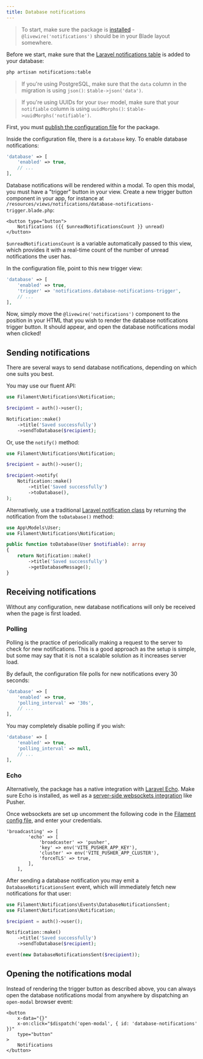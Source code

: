 ```yaml
---
title: Database notifications
---
```


> To start, make sure the package is [installed](installation) - `@livewire('notifications')` should be in your Blade layout somewhere.

Before we start, make sure that the [Laravel notifications table](https://laravel.com/docs/notifications#database-prerequisites) is added to your database:

```bash
php artisan notifications:table
```

> If you're using PostgreSQL, make sure that the `data` column in the migration is using `json()`: `$table->json('data')`.

> If you're using UUIDs for your `User` model, make sure that your `notifiable` column is using `uuidMorphs()`: `$table->uuidMorphs('notifiable')`.

First, you must [publish the configuration file](installation#publishing-configuration) for the package.

Inside the configuration file, there is a `database` key. To enable database notifications:

```php
'database' => [
    'enabled' => true,
    // ...
],
```

Database notifications will be rendered within a modal. To open this modal, you must have a "trigger" button in your view. Create a new trigger button component in your app, for instance at `/resources/views/notifications/database-notifications-trigger.blade.php`:

```blade
<button type="button">
    Notifications ({{ $unreadNotificationsCount }} unread)
</button>
```

`$unreadNotificationsCount` is a variable automatically passed to this view, which provides it with a real-time count of the number of unread notifications the user has.

In the configuration file, point to this new trigger view:

```php
'database' => [
    'enabled' => true,
    'trigger' => 'notifications.database-notifications-trigger',
    // ...
],
```

Now, simply move the `@livewire('notifications')` component to the position in your HTML that you wish to render the database notifications trigger button. It should appear, and open the database notifications modal when clicked!

## Sending notifications

There are several ways to send database notifications, depending on which one suits you best.

You may use our fluent API:

```php
use Filament\Notifications\Notification;

$recipient = auth()->user();

Notification::make()
    ->title('Saved successfully')
    ->sendToDatabase($recipient);
```

Or, use the `notify()` method:

```php
use Filament\Notifications\Notification;

$recipient = auth()->user();

$recipient->notify(
    Notification::make()
        ->title('Saved successfully')
        ->toDatabase(),
);
```

Alternatively, use a traditional [Laravel notification class](https://laravel.com/docs/notifications#generating-notifications) by returning the notification from the `toDatabase()` method:

```php
use App\Models\User;
use Filament\Notifications\Notification;

public function toDatabase(User $notifiable): array
{
    return Notification::make()
        ->title('Saved successfully')
        ->getDatabaseMessage();
}
```

## Receiving notifications

Without any configuration, new database notifications will only be received when the page is first loaded.

### Polling

Polling is the practice of periodically making a request to the server to check for new notifications. This is a good approach as the setup is simple, but some may say that it is not a scalable solution as it increases server load.

By default, the configuration file polls for new notifications every 30 seconds:

```php
'database' => [
    'enabled' => true,
    'polling_interval' => '30s',
    // ...
],
```

You may completely disable polling if you wish:

```php
'database' => [
    'enabled' => true,
    'polling_interval' => null,
    // ...
],
```

### Echo

Alternatively, the package has a native integration with [Laravel Echo](https://laravel.com/docs/broadcasting#client-side-installation). Make sure Echo is installed, as well as a [server-side websockets integration](https://laravel.com/docs/broadcasting#server-side-installation) like Pusher.

Once websockets are set up uncomment the following code in the [Filament config file](../installation#publishing-configuration), and enter your credentials.

```text
'broadcasting' => [
        'echo' => [
            'broadcaster' => 'pusher',
            'key' => env('VITE_PUSHER_APP_KEY'),
            'cluster' => env('VITE_PUSHER_APP_CLUSTER'),
            'forceTLS' => true,
        ],
    ],
```

After sending a database notification you may emit a `DatabaseNotificationsSent` event, which will immediately fetch new notifications for that user:

```php
use Filament\Notifications\Events\DatabaseNotificationsSent;
use Filament\Notifications\Notification;

$recipient = auth()->user();

Notification::make()
    ->title('Saved successfully')
    ->sendToDatabase($recipient);

event(new DatabaseNotificationsSent($recipient));
```

## Opening the notifications modal

Instead of rendering the trigger button as described above, you can always open the database notifications modal from anywhere by dispatching an `open-modal` browser event:

```blade
<button
    x-data="{}"
    x-on:click="$dispatch('open-modal', { id: 'database-notifications' })"
    type="button"
>
    Notifications
</button>
```
